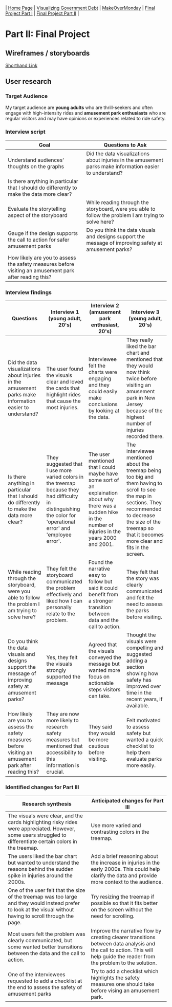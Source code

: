 | [Home Page](https://maitri-surti.github.io/maitri-surti-portfolio/) | [Visualizing Government Debt](https://maitri-surti.github.io/maitri-surti-portfolio/dataviz2) | [MakeOverMonday](https://maitri-surti.github.io/maitri-surti-portfolio/makeOverMonday) | [Final Project Part I](https://maitri-surti.github.io/maitri-surti-portfolio/final_project_MaitriSurti) | [Final Project Part II](https://maitri-surti.github.io/maitri-surti-portfolio/final_project_part2_MaitriSurti) |

# Part II: Final Project

## Wireframes / storyboards
[Shorthand Link](https://preview.shorthand.com/0IDLlkc0gsXE7KYi)

## User research 

### Target Audience
My target audience are **young adults** who are thrill-seekers and often engage with high-intensity rides and **amusement park enthusiasts** who are regular visitors and may have opinions or experiences related to ride safety. 

### Interview script
| Goal | Questions to Ask |
|------|------------------|
| Understand audiences' thoughts on the graphs|Did the data visualizations about injuries in the amusement parks make information easier to understand? | 
| Is there anything in particular that I should do differently to make the data more clear? |
| Evaluate the storytelling aspect of the storyboard|While reading through the storyboard, were you able to follow the problem I am trying to solve here? |
| Gauge if the design supports the call to action for safer amusement parks|Do you think the data visuals and designs support the message of improving safety at amusement parks? |
| How likely are you to assess the safety measures before visiting an amusement park after reading this? |

### Interview findings
| Questions               | Interview 1 (young adult, 20's) | Interview 2 (amusement park enthusiast, 20's) | Interview 3 (young adult, 20's) |
|------------------------- | -------------------------------- | ------------- |------------- |
| Did the data visualizations about injuries in the amusement parks make information easier to understand? |The user found the visuals clear and loved the cards that highlight rides that cause the most injuries. | Interviewee felt the charts were engaging and they could easily make conclusions by looking at the data. | They really liked the bar chart and mentioned that they would now think twice before visiting an amusement park in New Jersey because of the highest number of injuries recorded there. |
| Is there anything in particular that I should do differently to make the data more clear? | They suggested that I use more varied colors in the treemap because they had difficulty in distinguishing the color for 'operational error' and 'employee error'. | The user mentioned that I could maybe have some sort of an explaination about why there was a sudden hike in the number of injuries in the years 2000 and 2001. | The interviewee mentioned about the treemap being too big and them having to scroll to see the map in sections. They recommended to decrease the size of the treemap so that it becomes more clear and fits in the screen. |
| While reading through the storyboard, were you able to follow the problem I am trying to solve here? | They felt the storyboard communicated the problem effectively and liked how I can personally relate to the problem. | Found the narrative easy to follow but said it could benefit from a stronger transition between data and the call to action. | They felt that the story was clearly communicated and felt the need to assess the parks before visiting. |
| Do you think the data visuals and designs support the message of improving safety at amusement parks? | Yes, they felt the visuals strongly supported the message|Agreed that the visuals conveyed the message but wanted more focus on actionable steps visitors can take. | Thought the visuals were compelling and suggested adding a section showing how safety has improved over time in the recent years, if available. |
| How likely are you to assess the safety measures before visiting an amusement park after reading this? | They are now more likely to research safety measures but mentioned that accessibility to this information is crucial. | They said they would be more cautious before visiting. | Felt motivated to assess safety but wanted a quick checklist to help them evaluate parks more easily. |

### Identified changes for Part III
| Research synthesis                       | Anticipated changes for Part III                                                |
|------------------------------------------|---------------------------------------------------------------------------------|
| The visuals were clear, and the cards highlighting risky rides were appreciated. However, some users struggled to differentiate certain colors in the treemap.|Use more varied and contrasting colors in the treemap. |
| The users liked the bar chart but wanted to understand the reasons behind the sudden spike in injuries around the 2000s. | Add a brief reasoning about the increase in injuries in the early 2000s. This could help clarify the data and provide more context to the audience. |
|One of the user felt that the size of the treemap was too large and they would instead prefer to look at the visual without having to scroll through the page. | Try resizing the treemap if possible so that it fits better on the screen without the need for scrolling. |
| Most users felt the problem was clearly communicated, but some wanted better transitions between the data and the call to action. | Improve the narrative flow by creating clearer transitions between data analysis and the call to action. This will help guide the reader from the problem to the solution. |
| One of the interviewees requested to add a checklist at the end to assess the safety of amusement parks | Try to add a checklist which highlights the safety measures one should take before vising an amusement park. |
